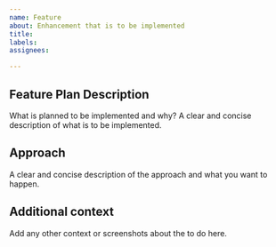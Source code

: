 ```yaml
---
name: Feature
about: Enhancement that is to be implemented
title: 
labels: 
assignees: 

---
```


## Feature Plan Description
What is planned to be implemented and why? A clear and concise description of what is to be implemented.

## Approach
A clear and concise description of the approach and what you want to happen.

## Additional context
Add any other context or screenshots about the to do here.
